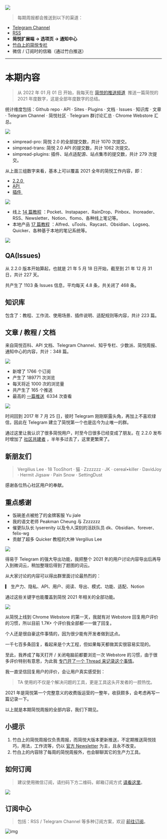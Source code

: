 ![](https://z3.ax1x.com/2021/11/25/oAVJSA.png)

> 每期周报都会推送到以下的渠道：

- [Telegram Channel](https://t.me/simpread/316)
- [RSS](https://rss.simpread.pro/feed) 
- **简悦扩展端 → 选项页 → 通知中心**
- [竹白上的简悦专栏](https://simpread.zhubai.love)
- 微信 / 订阅时的信箱（通过竹白推送）

***

# 本期内容

> 从 2022 年 01 月 01 日 开始，我每天在 [简悦的推送频道](https://t.me/simpread/316)  推送一篇简悦的 2021 年度数字，这是全部年度数字的总结。

统计维度包括：Github repo · API · Sites · Plugins · 文档 · Issues · 知识库 · 文章 · Telegram Channel · 简悦社区 · Telegram 群讨论汇总 · Chrome Webstore 汇总。

![](https://imgs.zhubai.love/6b3f0c6167c942dfa7e1b5b23b4fa553.png)

*   simpread-pro: 简悦 2.0 的全部提交数，共计 1070 次提交。
*   simpread-trans: 简悦 2.0 API 的提交数，共计 1062 次提交。
*   simpread-plugins: 插件、站点适配源、站点集市的提交数，共计 279 次提交。

从上面三组数字来看，基本上可以覆盖 2021 全年的简悦工作内容，即：

*   ﻿[2.2.0 ](https://simpread.pro/welcome/version_2.2.0.html)﻿
*   ﻿[API ](https://github.com/Kenshin/simpread/discussions/2079)﻿
*   ﻿[插件 ](https://simpread.pro/plugins)﻿

![](https://imgs.zhubai.love/279932b5f0af41cfa2ad0068b7f46f56.png)

*   线上 [14 篇教程](https://link.zhihu.com/?target=https%3A//github.com/Kenshin/simpread/discussions%3Fdiscussions_q%3Dlabel%253Aapi) ：Pocket、Instapaper、RainDrop、Pinbox、Inoreader、RSS、Newsletter、Notion、flomo、各种线上笔记等。
*   本地产品 [17 篇教程](https://link.zhihu.com/?target=https%3A//github.com/Kenshin/simpread/discussions%3Fdiscussions_q%3Dlabel%253Atools) ：Alfred、uTools、Raycast、Obsidian、Logseq、Quicker、各种基于本地的笔记系统等。

![](https://imgs.zhubai.love/1873fb69d40c458892f96c365033e37d.png)

## QA(Issues)

从 2.2.0 版本开始算起，也就是 21 年 5 月 18 日开始，截至到 21 年 12 月 31 日，共计 227 天。

共产生了 1103 条 Issues 信息，平均每天 4.8 条，共关闭了 468 条。

## 知识库

包含了：教程、工作流、使用场景、插件说明、适配规则等内容，共计 223 篇。

## 文章 / 教程 / 文档

来自简悦百科、API 文档、Telegram Channel、知乎专栏、少数派、简悦周报、通知中心的内容，共计：348 篇。

![](https://imgs.zhubai.love/2bbd0308387a4a8881dcf7b02f1d6083.jpg)

*   新增了 1766 个订阅
*   产生了 189771 次浏览
*   每天将近 1000 次的浏览量
*   共产生了 165 个推送
*   最高的 [一篇推送](https://link.zhihu.com/?target=https%3A//t.me/simpread/278)  6334 次查看

![](https://imgs.zhubai.love/e480b35e4ce645ffb76820773cebf47a.png)

时间回到 2017 年 7 月 25 日，彼时 Telegram 刚刚崭露头角，再加上不喜欢绿信，因此在 Telegram 建立了简悦第一个也是迄今为止唯一的群。

通过这里让我认识了很多简悦用户，时至今日很多已经变成了朋友。在 2.2.0 发布时增加了 [社区共建者](https://link.zhihu.com/?target=http%3A//ksria.com/simpread/wiki/%23/%25E7%25A4%25BE%25E5%258C%25BA%25E5%2585%25B1%25E5%25BB%25BA%25E8%2580%2585%3Fid%3D%25E5%258F%25AF%25E7%2588%25B1%25E7%259A%2584%25E7%25A4%25BE%25E5%258C%25BA%25E7%2594%25A8%25E6%2588%25B7) ，半年多过去了，这里更繁荣了。

## 新朋友们

> Vergilius Lee · 18 TooShort · 猫 · Zzzzzzz · JK · cereal•killer · DavidJoy · Hermit Jigsaw · Pain Snow · SettingDust

感谢各位热心社区用户的奉献。

## 重点感谢

*   饭碗差点被抢了的金牌客服 Yu jiale
*   我的语文老师 Peakman Cheung 与 Zzzzzzz
*   催更队队长 lyserenity 以及令人深刻的活跃队员 dk、Obsidian、forever、felix-wg
*   贡献了超多 Quicker 教程的大神 Vergilius Lee

![](https://imgs.zhubai.love/6eb7f3c8e08148b9a4fc376811e9c73f.png)

得易于 Telegram 的强大导出功能，我把整个 2021 年的用户讨论内容导出后再导入到微词云，稍加整理后得到了题图的词云。

从大家讨论的内容可以得出群里面讨论最热烈的：

▎ 生产力、隐私、API、用户、阅读、导出、模式、功能、适配、Notion

通过这些关键字也能覆盖到简悦 2021 年相关的全部功能。

![](https://imgs.zhubai.love/f8cdd52ca6d447a5b351be7cef744666.png)

从简悦上线到 Chrome Webstore 的第一天，我就有对 Webstore 回复用户评价的习惯，所以目前 1.7K+ 个评价我全部都一一做了回复。

个人还是很自豪这件事情的，因为很少能有开发者做到这点。

一千七百多条回复，看起来是个大工程，但如果每天都做其实很容易实现的。

至此，我养成了每天打开 / 关闭电脑前都要浏览一次 Webstore 的习惯，由于很多评价特别有意思，为此我 [专门开了一个 Thread 来记录这个事情](https://link.zhihu.com/?target=https%3A//twitter.com/wanglei001/status/1390979814476062725)。

我一直坚信回复用户的评价，会让用户真实感受到：

> TA 使用的不仅是个解决问题的工具，更是工具这头开发者的一腔热忱。

2021 年是简悦第一个完整意义的收费版运营的一整年，收获颇多，会考虑再写一篇记录一下。

以上就是本期简悦周报的全部内容，我们下期见。

## 小提示

1. 竹白上的简悦周报仅负责周报，而简悦大版本更新推送，不定期推送简悦技巧，用法，工作流等，仍以 [官方 Newsletter](http://newsletter.simpread.pro/ ) 为主，且永不改变。
2. 竹白上的内容除了每周的简悦周报外，也会聊聊其它的生产力工具。

## 如何订阅

> 建议使用微信订阅，请扫码下方二维码，邮箱订阅方式 [请看这里](https://simpread.zhubai.love/)。

![](https://z3.ax1x.com/2021/11/22/Izu2Sf.png)

## 订阅中心

> 包括：RSS / Telegram Channel 等多种订阅方案，欢迎 [前往订阅](https://simpread.pro/subscribe)。

![img](https://imgs.zhubai.love/d0e806ddd44c42018b77780e3e0f1e64.png)